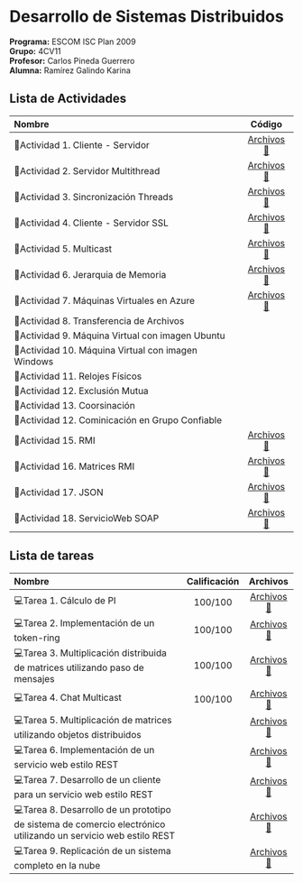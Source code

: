 # Desarrollo de Sistemas Distribuidos

**Programa:** ESCOM ISC Plan 2009    
**Grupo:** 4CV11  
**Profesor:** Carlos Pineda Guerrero     
**Alumna:**  Ramírez Galindo Karina

## Lista de Actividades
|Nombre |Código|
:--- |:---:|
📓Actividad 1. Cliente - Servidor | [Archivos 📁](https://github.com/KarinaRmzG/Desarrollo-de-Sistemas-Distribuidos/tree/main/1.Cliente-Servidor) |
📓Actividad 2. Servidor Multithread  | [Archivos 📁](https://github.com/KarinaRmzG/Desarrollo-de-Sistemas-Distribuidos/tree/main/2.ServidorMultiThread) |
📓Actividad 3. Sincronización Threads | [Archivos 📁](https://github.com/KarinaRmzG/Desarrollo-de-Sistemas-Distribuidos/tree/main/3.SincronizacionThreads) |
📓Actividad 4. Cliente - Servidor SSL | [Archivos 📁](https://github.com/KarinaRmzG/Desarrollo-de-Sistemas-Distribuidos/tree/main/4.Cliente-ServidorSSL) |
📓Actividad 5. Multicast | [Archivos 📁](https://github.com/KarinaRmzG/Desarrollo-de-Sistemas-Distribuidos/tree/main/5.Multicast) |
📓Actividad 6. Jerarquia de Memoria | [Archivos 📁](https://github.com/KarinaRmzG/Desarrollo-de-Sistemas-Distribuidos/tree/main/6.JerarquiaDeMemoria) |
📓Actividad 7. Máquinas Virtuales en Azure | [Archivos 📁](https://github.com/KarinaRmzG/Desarrollo-de-Sistemas-Distribuidos/tree/main/7.Creaci%C3%B3nVM-Ubuntu) |
📓Actividad 8. Transferencia de Archivos |
📓Actividad 9. Máquina Virtual con imagen Ubuntu |
📓Actividad 10. Máquina Virtual con imagen Windows |
📓Actividad 11. Relojes Físicos |
📓Actividad 12. Exclusión Mutua |
📓Actividad 13. Coorsinación |
📓Actividad 12. Cominicación en Grupo Confiable |
📓Actividad 15. RMI | [Archivos 📁](https://github.com/KarinaRmzG/Desarrollo-de-Sistemas-Distribuidos/tree/main/15.RMI) |
📓Actividad 16. Matrices RMI | [Archivos 📁](https://github.com/KarinaRmzG/Desarrollo-de-Sistemas-Distribuidos/tree/main/16.MatricesRMI) |
📓Actividad 17. JSON | [Archivos 📁](https://github.com/KarinaRmzG/Desarrollo-de-Sistemas-Distribuidos/tree/main/17.JSON) |
📓Actividad 18. ServicioWeb SOAP | [Archivos 📁](https://github.com/KarinaRmzG/Desarrollo-de-Sistemas-Distribuidos/tree/main/18.ServiciosWeb) |

## Lista de tareas
|Nombre |Calificación|Archivos|
:--- |:---:|:---:|
💻Tarea 1. Cálculo de PI | 100/100 | [Archivos 📁](https://github.com/KarinaRmzG/Desarrollo-de-Sistemas-Distribuidos/tree/main/Tarea01) |
💻Tarea 2. Implementación de un token-ring  | 100/100 | [Archivos 📁](https://github.com/KarinaRmzG/Desarrollo-de-Sistemas-Distribuidos/tree/main/Tarea02) |
💻Tarea 3. Multiplicación distribuida de matrices utilizando paso de mensajes | 100/100 | [Archivos 📁](https://github.com/KarinaRmzG/Desarrollo-de-Sistemas-Distribuidos/tree/main/Tarea_03) |
💻Tarea 4. Chat Multicast | 100/100 | [Archivos 📁](https://github.com/KarinaRmzG/Desarrollo-de-Sistemas-Distribuidos/tree/main/Tarea_04) |
💻Tarea 5. Multiplicación de matrices utilizando objetos distribuidos | |[Archivos 📁](https://github.com/KarinaRmzG/Desarrollo-de-Sistemas-Distribuidos/tree/main/Tarea_05) |
💻Tarea 6. Implementación de un servicio web estilo REST | |[Archivos 📁](https://github.com/KarinaRmzG/Desarrollo-de-Sistemas-Distribuidos/tree/main/Tarea_06) |
💻Tarea 7. Desarrollo de un cliente para un servicio web estilo REST | |[Archivos 📁](https://github.com/KarinaRmzG/Desarrollo-de-Sistemas-Distribuidos/tree/main/Tarea_07) |
💻Tarea 8. Desarrollo de un prototipo de sistema de comercio electrónico utilizando un servicio web estilo REST | |[Archivos 📁](https://github.com/KarinaRmzG/Desarrollo-de-Sistemas-Distribuidos/tree/main/Tarea_08) |
💻Tarea 9. Replicación de un sistema completo en la nube | |[Archivos 📁](https://github.com/KarinaRmzG/Desarrollo-de-Sistemas-Distribuidos/tree/main/Tarea_09) |
